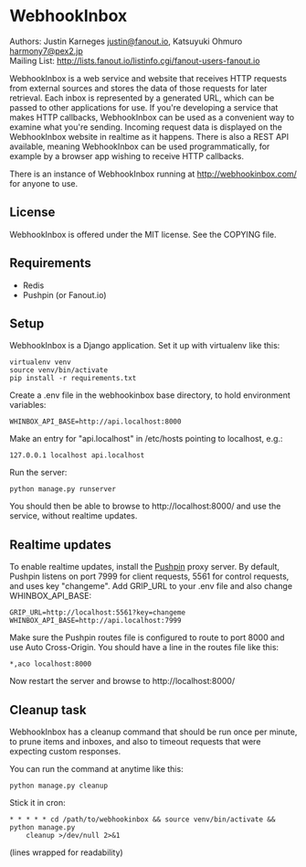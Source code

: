 WebhookInbox
============

Authors: Justin Karneges <justin@fanout.io>, Katsuyuki Ohmuro <harmony7@pex2.jp>  
Mailing List: http://lists.fanout.io/listinfo.cgi/fanout-users-fanout.io

WebhookInbox is a web service and website that receives HTTP requests from external sources and stores the data of those requests for later retrieval. Each inbox is represented by a generated URL, which can be passed to other applications for use. If you're developing a service that makes HTTP callbacks, WebhookInbox can be used as a convenient way to examine what you're sending. Incoming request data is displayed on the WebhookInbox website in realtime as it happens. There is also a REST API available, meaning WebhookInbox can be used programmatically, for example by a browser app wishing to receive HTTP callbacks.

There is an instance of WebhookInbox running at http://webhookinbox.com/ for anyone to use.

License
-------

WebhookInbox is offered under the MIT license. See the COPYING file.

Requirements
------------

  * Redis
  * Pushpin (or Fanout.io)

Setup
-----

WebhookInbox is a Django application. Set it up with virtualenv like this:

    virtualenv venv
    source venv/bin/activate
    pip install -r requirements.txt

Create a .env file in the webhookinbox base directory, to hold environment variables:

    WHINBOX_API_BASE=http://api.localhost:8000

Make an entry for "api.localhost" in /etc/hosts pointing to localhost, e.g.:

    127.0.0.1 localhost api.localhost

Run the server:

    python manage.py runserver

You should then be able to browse to http://localhost:8000/ and use the service, without realtime updates.

Realtime updates
----------------

To enable realtime updates, install the [Pushpin](http://pushpin.org/) proxy server. By default, Pushpin listens on port 7999 for client requests, 5561 for control requests, and uses key "changeme". Add GRIP_URL to your .env file and also change WHINBOX_API_BASE:

    GRIP_URL=http://localhost:5561?key=changeme
    WHINBOX_API_BASE=http://api.localhost:7999

Make sure the Pushpin routes file is configured to route to port 8000 and use Auto Cross-Origin. You should have a line in the routes file like this:

    *,aco localhost:8000

Now restart the server and browse to http://localhost:8000/

Cleanup task
------------

WebhookInbox has a cleanup command that should be run once per minute, to prune items and inboxes, and also to timeout requests that were expecting custom responses.

You can run the command at anytime like this:

    python manage.py cleanup

Stick it in cron:

    * * * * * cd /path/to/webhookinbox && source venv/bin/activate && python manage.py
        cleanup >/dev/null 2>&1

(lines wrapped for readability)
